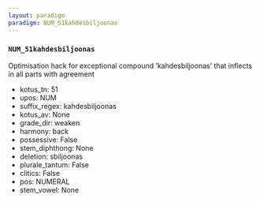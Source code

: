 ```yaml
---
layout: paradigm
paradigm: NUM_51kahdesbiljoonas
---
```

### ` NUM_51kahdesbiljoonas `

Optimisation hack for exceptional compound ’kahdesbiljoonas’ that inflects in all parts with agreement
* kotus_tn: 51
* upos: NUM
* suffix_regex: kahdesbiljoonas
* kotus_av: None
* grade_dir: weaken
* harmony: back
* possessive: False
* stem_diphthong: None
* deletion: sbiljoonas
* plurale_tantum: False
* clitics: False
* pos: NUMERAL
* stem_vowel: None
